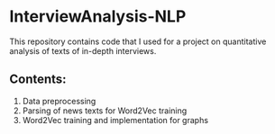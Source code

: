 # InterviewAnalysis-NLP
This repository contains code that I used for a project on quantitative analysis of texts of in-depth interviews. 

## Contents:
1) Data preprocessing
2) Parsing of news texts for Word2Vec training
3) Word2Vec training and implementation for graphs

